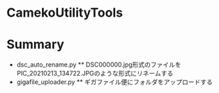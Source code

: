 # CamekoUtilityTools

# Summary
* dsc_auto_rename.py
** DSC000000.jpg形式のファイルをPIC_20210213_134722.JPGのような形式にリネームする
* gigafile_uploader.py
** ギガファイル便にフォルダをアップロードする

  
